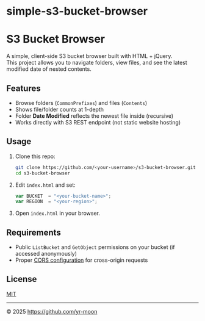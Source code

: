 # simple-s3-bucket-browser

# S3 Bucket Browser

A simple, client-side S3 bucket browser built with HTML + jQuery.  
This project allows you to navigate folders, view files, and see the latest modified date of nested contents.

## Features
- Browse folders (`CommonPrefixes`) and files (`Contents`)
- Shows file/folder counts at 1-depth
- Folder **Date Modified** reflects the newest file inside (recursive)
- Works directly with S3 REST endpoint (not static website hosting)

## Usage
1. Clone this repo:
   ```bash
   git clone https://github.com/<your-username>/s3-bucket-browser.git
   cd s3-bucket-browser
   ```
2. Edit `index.html` and set:
   ```js
   var BUCKET  = "<your-bucket-name>";
   var REGION  = "<your-region>";
   ```
3. Open `index.html` in your browser.

## Requirements
- Public `ListBucket` and `GetObject` permissions on your bucket (if accessed anonymously)
- Proper [CORS configuration](https://docs.aws.amazon.com/AmazonS3/latest/userguide/enabling-cors.html) for cross-origin requests

## License
[MIT](LICENSE)

---

© 2025 https://github.com/yr-moon
